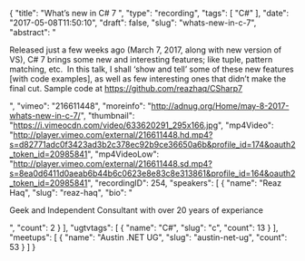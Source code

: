 {
  "title": "What’s new in C# 7 ",
  "type": "recording",
  "tags": [
    "C#"
  ],
  "date": "2017-05-08T11:50:10",
  "draft": false,
  "slug": "whats-new-in-c-7",
  "abstract": "<p>Released just a few weeks ago (March 7, 2017, along with new version of VS), C# 7 brings some new and interesting features; like tuple, pattern matching, etc.  In this talk, I shall ‘show and tell’ some of these new features [with code examples], as well as few interesting ones that didn’t make the final cut. Sample code at https://github.com/reazhaq/CSharp7</p>",
  "vimeo": "216611448",
  "moreinfo": "http://adnug.org/Home/may-8-2017-whats-new-in-c-7/",
  "thumbnail": "https://i.vimeocdn.com/video/633620291_295x166.jpg",
  "mp4Video": "http://player.vimeo.com/external/216611448.hd.mp4?s=d82771adc0f3423ad3b2c378ec92b9ce36650a6b&profile_id=174&oauth2_token_id=20985841",
  "mp4VideoLow": "http://player.vimeo.com/external/216611448.sd.mp4?s=8ea0d6411d0aeab6b44b6c0623e8e83c8e313861&profile_id=164&oauth2_token_id=20985841",
  "recordingID": 254,
  "speakers": [
    {
      "name": "Reaz Haq",
      "slug": "reaz-haq",
      "bio": "<p>Geek and Independent Consultant with over 20 years of experiance</p>",
      "count": 2
    }
  ],
  "ugtvtags": [
    {
      "name": "C#",
      "slug": "c",
      "count": 13
    }
  ],
  "meetups": [
    {
      "name": "Austin .NET UG",
      "slug": "austin-net-ug",
      "count": 53
    }
  ]
}